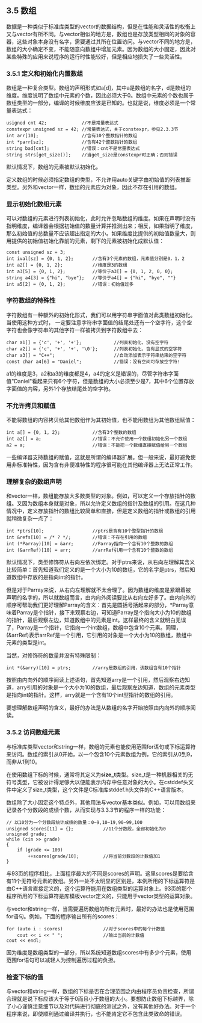 ## 3.5 数组

数据是一种类似于标准库类型的vector的数据结构，但是在性能和灵活性的权衡上又与vector有所不同。与vector相似的地方是，数组也是存放类型相同的对象的容器，这些对象本身没有名字，需要通过其所在位置访问。与vector不同的地方是，数组的大小确定不变，不能随意向数组中增加元素。因为数组的大小固定，因此对某些特殊的应用来说程序的运行时性能较好，但是相应地损失了一些灵活性。

### 3.5.1 定义和初始化内置数组
数组是一种复合类型。数组的声明形式如a[d]，其中a是数组的名字，d是数组的维度。维度说明了数组中元素的个数，因此必须大于0。数组中元素的个数也属于数组类型的一部分，编译的时候维度应该是已知的。也就是说，维度必须是一个常量表达式：
```
usigned cnt 42;             //不是常量表达式
constexpr unsigned sz = 42; //常量表达式，关于constexpr，参见2.3.3节
int arr[10];                //含有10个整数指针的数组
int *parr[sz];              //含有42个整数指针的数组
string bad[cnt];            //错误：cnt不是常量表达式
string strs[get_size()];    //当get_size是constexpr时正确；否则错误
```
默认情况下，数组的元素被默认初始化。

定义数组的时候必须指定数组的类型，不允许用auto关键字由初始值的列表推断类型。另外和vector一样，数组的元素应为对象，因此不存在引用的数组。

### 显示初始化数组元素
可以对数组的元素进行列表初始化，此时允许忽略数组的维度。如果在声明时没有指明维度，编译器会根据初始值的数量计算并推测出来；相反，如果指明了维度，那么初始值的总数量不应该超出指定的大小。如果维度比提供的初始值数量大，则用提供的初始值初始化靠前的元素，剩下的元素被初始化成默认值：
```
const unsigned sz = 3;          
int ival[sz] = {0, 1, 2};       //含有3个元素的数组，元素值分别是0，1，2
int a2[] = {0, 1, 2};           //维度是3的数组
int a3[5] = {0, 1, 2};          //等价于a3[] = {0, 1, 2, 0, 0};
string a4[3] = {"hi", "bye"};   //等价于a4[] = {"hi", "bye", ""}
int a5[2] = {0, 1, 2};          //错误：初始值过多
```
### 字符数组的特殊性
字符数组有一种额外的初始化形式，我们可以用字符串字面值对此类数组初始化。当使用这种方式时， 一定要注意字符串字面值的结尾处还有一个空字符，这个空字符也会像字符串的其他字符一样被拷贝到字符数组中去：
```
char a1[] = {'c', '+', '+'};            //列表初始化，没有空字符
char a2[] = {'c', '+', '+', '\0'};      //列表初始化，含有显式的空字符
char a3[] = "C++";                      //自动添加表示字符串结束的空字符
const char a4[6] = "Daniel";            //错误：没有空间可存放空字符!
```
a1的维度是3，a2和a3的维度都是4，a4的定义是错误的，尽管字符串字面值"Daniel"看起来只有6个字符，但是数组的大小必须至少是7，其中6个位置存放字面值的内容，另外1个存放结尾处的空字符。

### 不允许拷贝和赋值
不能将数组的内容拷贝给其他数组作为其初始值，也不能用数组为其他数组赋值：
```
int a[] = {0, 1, 2};            //含有3个整数的数组
int a2[] = a;                   //错误：不允许使用一个数组初始化另一个数组
a2 = a;                         //错误：不能把一个数组直接赋值给另一个数组
```

一些编译器支持数组的赋值，这就是所谓的编译器扩展。但一般来说，最好避免使用非标准特性，因为含有非便准特性的程序很可能在其他编译器上无法正常工作。

### 理解复杂的数组声明
和vector一样，数组能存放大多数类型的对象。例如，可以定义一个存放指针的数组。又因为数组本身就是对象，所以允许定义数组的指针及数组的引用。在这几种情况中，定义存放指针的数组比较简单和直接，但是定义数组的指针或数组的引用就稍微复杂一点了：
```
int *ptrs[10];                  //ptrs是含有10个整型指针的数组
int &refs[10] = /* ? */;        //错误：不存在引用的数组
int (*Parray)[10] = &arr;       //Parray指向一个含有10个整数的数组
int (&arrRef)[10] = arr;        //arrRef引用一个含有10个整数的数组
```
默认情况下，类型修饰符从右向左依次绑定。对于ptrs来说，从右向左理解其含义比较简单：首先知道我们定义的是一个大小为10的数组，它的名字是ptrs，然后知道数组中存放的是指向int的指针。

但是对于Parray来说，从右向左理解就不太合理了。因为数组的维度是紧跟着被声明的名字的，所以就数组而言，由内向外阅读要比从右向左好多了。由内向外的顺序可帮助我们更好理解Parray的含义：首先是圆括号括起来的部分，*Parray意味着Parray是个指针，接下来观察右边，可知道Parray是个指向大小为10的数组的指针，最后观察左边，知道数组中的元素是int。这样最终的含义就明白无误了，Parray是一个指针，它指向一个int数组，数组中包含10个元素。同理，(&arrRef)表示arrRef是一个引用，它引用的对象是一个大小为10的数组，数组中元素的类型是int。

当然，对修饰符的数量并没有特殊限制：
```
int *(&arry)[10] = ptrs;        //arry是数组的引用，该数组含有10个指针
```
按照由内向外的顺序阅读上述语句，首先知道arry是一个引用，然后观察右边知道，arry引用的对象是一个大小为10的数组，最后观察左边知道，数组的元素类型是指向int的指针。这样，arry就是一个含有10个int型指针的数组的引用。

要想理解数组声明的含义，最好的办法是从数组的名字开始按照由内向外的顺序阅读。

### 3.5.2 访问数组元素
与标准库类型vector和string一样，数组的元素也能使用范围for语句或下标运算符来访问。数组的索引从0开始，以一个包含10个元素数组为例，它的索引从0到9，而非从1到10。

在使用数组下标的时候，通常将其定义为**size_t**类型。size_t是一种机器相关的无符号类型，它被设计得足够大以便能表示内存中任意对象的大小。在cstddef头文件中定义了size_t类型，这个文件是C标准库stddef.h头文件的C++语言版本。

数组除了大小固定这个特点外，其他用法与vector基本类似。例如，可以用数组来记录各个分数段的成绩个数，从而实现与3.3.3节的程序一样的功能：
```
// 以10分为一个分数段统计成绩的数量：0~9,10~19,90~99,100
unsigned scores[11] = {};           //11个分数段，全部初始化为0
unsigned grade;
while (cin >> grade)
{
    if (grade <= 100)
        ++scores[grade/10];         //将当前分数段的计数值加1
}
```
与93页的程序相比，上面程序最大的不同是scores的声明。这里scores是要给含有11个无符号元素的数组。另外一处不太明显的区别是，本例所用的下标运算符是由C++语言直接定义的，这个运算符能用在数组类型的运算对象上。93页的那个程序所用的下标运算符是库模板vector定义的，只能用于vector类型的运算对象。

与vector和string一样，当需要遍历数组的所有元素时，最好的办法也是使用范围for语句。例如，下面的程序输出所有的scores：
```
for (auto i : scores)               //对于scores中的每个计数值
    cout << i << " ";               //输出当前的计数值
cout << endl;
```
因为维度是数组类型的一部分，所以系统知道数组scores中有多少个元素，使用范围for语句可以减轻人为控制遍历过程的负担。

### 检查下标的值
与vector和string一样，数组的下标是否在合理范围之内由程序员负责检查，所谓合理就是说下标应该大于等于0而且小于数组的大小。要想防止数组下标越界，除了小心谨慎注意细节以及对代码进行彻底的测试之外，没有其他好办法。对于一个程序来说，即使顺利通过编译并执行，也不能肯定它不包含此类致命的错误。


